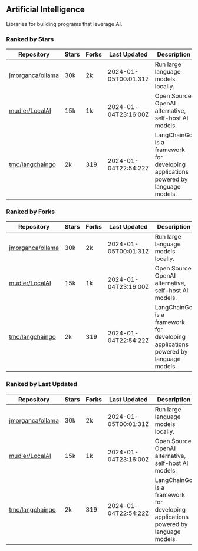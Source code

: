 ## Artificial Intelligence

Libraries for building programs that leverage AI.

### Ranked by Stars

| Repository | Stars | Forks | Last Updated | Description | 
|------------|-------|-------|--------------|-------------|
| [jmorganca/ollama](https://github.com/jmorganca/ollama) | 30k | 2k | 2024-01-05T00:01:31Z |  Run large language models locally. |
| [mudler/LocalAI](https://github.com/mudler/LocalAI) | 15k | 1k | 2024-01-04T23:16:00Z |  Open Source OpenAI alternative, self-host AI models. |
| [tmc/langchaingo](https://github.com/tmc/langchaingo) | 2k | 319 | 2024-01-04T22:54:22Z |  LangChainGo is a framework for developing applications powered by language models. |

### Ranked by Forks

| Repository | Stars | Forks | Last Updated | Description | 
|------------|-------|-------|--------------|-------------|
| [jmorganca/ollama](https://github.com/jmorganca/ollama) | 30k | 2k | 2024-01-05T00:01:31Z |  Run large language models locally. |
| [mudler/LocalAI](https://github.com/mudler/LocalAI) | 15k | 1k | 2024-01-04T23:16:00Z |  Open Source OpenAI alternative, self-host AI models. |
| [tmc/langchaingo](https://github.com/tmc/langchaingo) | 2k | 319 | 2024-01-04T22:54:22Z |  LangChainGo is a framework for developing applications powered by language models. |

### Ranked by Last Updated

| Repository | Stars | Forks | Last Updated | Description | 
|------------|-------|-------|--------------|-------------|
| [jmorganca/ollama](https://github.com/jmorganca/ollama) | 30k | 2k | 2024-01-05T00:01:31Z |  Run large language models locally. |
| [mudler/LocalAI](https://github.com/mudler/LocalAI) | 15k | 1k | 2024-01-04T23:16:00Z |  Open Source OpenAI alternative, self-host AI models. |
| [tmc/langchaingo](https://github.com/tmc/langchaingo) | 2k | 319 | 2024-01-04T22:54:22Z |  LangChainGo is a framework for developing applications powered by language models. |

